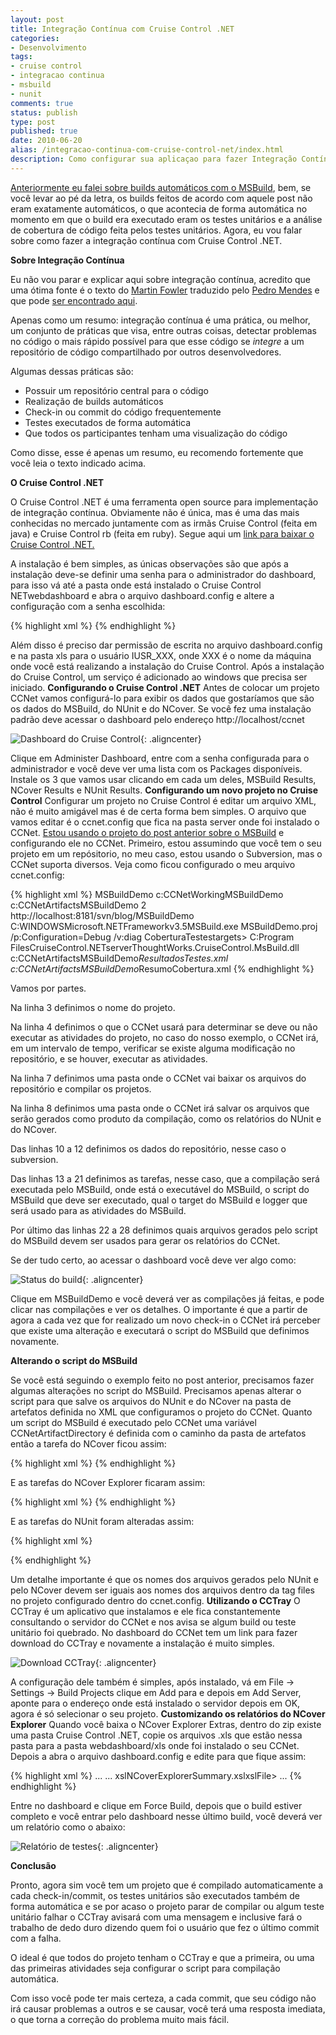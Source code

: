 ```yaml
---
layout: post
title: Integração Contínua com Cruise Control .NET
categories:
- Desenvolvimento
tags:
- cruise control
- integracao continua
- msbuild
- nunit
comments: true
status: publish
type: post
published: true
date: 2010-06-20
alias: /integracao-continua-com-cruise-control-net/index.html
description: Como configurar sua aplicaçao para fazer Integração Contínua com Cruise Control .NET
---
```

<a href="/blog/2010/06/14/builds-automticos-com-msbuild-nunit-e-ncover/">Anteriormente eu falei sobre builds automáticos com o MSBuild</a>, bem, se você levar ao pé da letra, os builds feitos de acordo com aquele post não eram exatamente automáticos, o que acontecia de forma automática no momento em que o build era executado eram os testes unitários e a análise de cobertura de código feita pelos testes unitários. Agora, eu vou falar sobre como fazer a integração contínua com Cruise Control .NET.

**Sobre Integração Contínua**

Eu não vou parar e explicar aqui sobre integração contínua, acredito que uma ótima fonte é o texto do <a href="http://martinfowler.com/" target="_blank">Martin Fowler</a> traduzido pelo <a href="http://www.blogdopedro.net/" target="_blank">Pedro Mendes</a> e que pode <a href="http://www.blogdopedro.net/2009/03/04/traducao-do-artigo-sobre-integracao-continua" target="_blank">ser encontrado aqui</a>.

Apenas como um resumo: integração contínua é uma prática, ou melhor, um conjunto de práticas que visa, entre outras coisas, detectar problemas no código o mais rápido possível para que esse código se <em>integre </em>a um repositório de código compartilhado por outros desenvolvedores.

Algumas dessas práticas são:
<ul>
	<li>Possuir um repositório central para o código</li>
	<li>Realização de builds automáticos</li>
	<li>Check-in ou commit do código frequentemente</li>
	<li>Testes executados de forma automática</li>
	<li>Que todos os participantes tenham uma visualização do código</li>
</ul>
Como disse, esse é apenas um resumo, eu recomendo fortemente que você leia o texto indicado acima.

**O Cruise Control .NET**

O Cruise Control .NET é uma ferramenta open source para implementação de integração contínua. Obviamente não é única, mas é uma das mais conhecidas no mercado juntamente com as irmãs Cruise Control (feita em java) e Cruise Control rb (feita em ruby). Segue aqui um <a href="http://sourceforge.net/projects/ccnet/files/CruiseControl.NET%20Releases/" target="_blank">link para baixar o Cruise Control .NET.</a>

A instalação é bem simples, as únicas observações são que após a instalação deve-se definir uma senha para o administrador do dashboard, para isso vá até a pasta onde está instalado o Cruise Control NETwebdashboard e abra o arquivo dashboard.config e altere a configuração com a senha escolhida:

{% highlight xml %}
<administrationPlugin password="" />
{% endhighlight %}

Além disso é preciso dar permissão de escrita no arquivo dashboard.config e na pasta xls para o usuário IUSR_XXX, onde XXX é o nome da máquina onde você está realizando a instalação do Cruise Control. Após a instalação do Cruise Control, um serviço é adicionado ao windows que precisa ser iniciado. **Configurando o Cruise Control .NET** Antes de colocar um projeto CCNet vamos configurá-lo para exibir os dados que gostaríamos que são os dados do MSBuild, do NUnit e do NCover. Se você fez uma instalação padrão deve acessar o dashboard pelo endereço http://localhost/ccnet

![Dashboard do Cruise Control ](/images/2010/06/ScreenHunter_01%20Jun.%2019%2021.33_2.gif){: .aligncenter}

Clique em Administer Dashboard, entre com a senha configurada para o administrador e você deve ver uma lista com os Packages disponíveis. Instale os 3 que vamos usar clicando em cada um deles, MSBuild Results, NCover Results e NUnit Results. <strong>Configurando um novo projeto no Cruise Control</strong> Configurar um projeto no Cruise Control é editar um arquivo XML, não é muito amigável mas é de certa forma bem simples. O arquivo que vamos editar é o ccnet.config que fica na pasta server onde foi instalado o CCNet. <a href="/blog/2010/06/14/builds-automticos-com-msbuild-nunit-e-ncover/">Estou usando o projeto do post anterior sobre o MSBuild</a> e configurando ele no CCNet. Primeiro, estou assumindo que você tem o seu projeto em um repósitorio, no meu caso, estou usando o Subversion, mas o CCNet suporta diversos. Veja como ficou configurado o meu arquivo ccnet.config:

{% highlight xml %}
<cruisecontrol xmlns:cb="urn:ccnet.config.builder">
    <project>
        <name>MSBuildDemo</name>
        <triggers>
            <intervalTrigger />
        </triggers>
        <workingDirectory>c:CCNetWorkingMSBuildDemo</workingDirectory>
        <artifactDirectory>c:CCNetArtifactsMSBuildDemo</artifactDirectory>
        <modificationDelaySeconds>2</modificationDelaySeconds>
        <sourcecontrol type="svn">
            <trunkUrl>http://localhost:8181/svn/blog/MSBuildDemo</trunkUrl>
        </sourcecontrol>
        <tasks>
            <msbuild>
                <executable>C:WINDOWSMicrosoft.NETFrameworkv3.5MSBuild.exe</executable>
                <projectFile>MSBuildDemo.proj</projectFile>
                <buildArgs>/p:Configuration=Debug /v:diag</buildArgs>
                <targets>CoberturaTestestargets>
                <logger>C:Program FilesCruiseControl.NETserverThoughtWorks.CruiseControl.MsBuild.dll</logger>
            </msbuild>
        </tasks>
        <publishers>
            <merge>
                <files>
                    <file>c:CCNetArtifactsMSBuildDemo*ResultadosTestes.xml</file>
                    <file>c:CCNetArtifactsMSBuildDemo*ResumoCobertura.xml</file>
                </files>
            </merge>
            <xmllogger />
        </publishers>
    </project>
</cruisecontrol>
{% endhighlight %}

Vamos por partes.

Na linha 3 definimos o nome do projeto.

Na linha 4 definimos o que o CCNet usará para determinar se deve ou não executar as atividades do projeto, no caso do nosso exemplo, o CCNet irá, em um intervalo de tempo, verificar se existe alguma modificação no repositório, e se houver, executar as atividades.

Na linha 7 definimos uma pasta onde o CCNet vai baixar os arquivos do repositório e compilar os projetos.

Na linha 8 definimos uma pasta onde o CCNet irá salvar os arquivos que serão gerados como produto da compilação, como os relatórios do NUnit e do NCover.

Das linhas 10 a 12 definimos os dados do repositório, nesse caso o subversion.

Das linhas 13 a 21 definimos as tarefas, nesse caso, que a compilação será executada pelo MSBuild, onde está o executável do MSBuild, o script do MSBuild que deve ser executado, qual o target do MSBuild e logger que será usado para as atividades do MSBuild.

Por último das linhas 22 a 28 definimos quais arquivos gerados pelo script do MSBuild devem ser usados para gerar os relatórios do CCNet.

Se der tudo certo, ao acessar o dashboard você deve ver algo como:

![Status do build ](/images/2010/06/ScreenHunter_02%20Jun.%2019%2021.36_2.gif){: .aligncenter}

Clique em MSBuildDemo e você deverá ver as compilações já feitas, e pode clicar nas compilações e ver os detalhes. O importante é que a partir de agora a cada vez que for realizado um novo check-in o CCNet irá perceber que existe uma alteração e executará o script do MSBuild que definimos novamente.

**Alterando o script do MSBuild**

Se você está seguindo o exemplo feito no post anterior, precisamos fazer algumas alterações no script do MSBuild. Precisamos apenas alterar o script para que salve os arquivos do NUnit e do NCover na pasta de artefatos definida no XML que configuramos o projeto do CCNet. Quanto um script do MSBuild é executado pelo CCNet uma variável CCNetArtifactDirectory é definida com o caminho da pasta de artefatos então a tarefa do NCover ficou assim:

{% highlight xml %}
<NCover ToolPath="$(CaminhoNCover)"
        CommandLineExe="$(ComandoNUnit)"
        CommandLineArgs="$(TestFolder)bin$(Configuration)UnitTests.dll"
        WorkingDirectory="$(TestFolder)bin$(Configuration)"
        CoverageFile="$(CCNetArtifactDirectory)$(ArquivoNCover)"
        LogFile="$(ArquivoLogNCover)"
        ExcludeAttributes="MSBuildDemo.Common.CoverageExcludeAttribute"
        AssemblyList="@(CodeProjects->'%(FileName)')" />
{% endhighlight %}

E as tarefas do NCover Explorer ficaram assim:

{% highlight xml %}
<NCoverExplorer ToolPath="$(CaminhoNCoverExplorer)"
    ProjectName="$(ProjectName)"
    OutputDir="$(CCNetArtifactDirectory)"
    CoverageFiles="$(CCNetArtifactDirectory)$(ArquivoNCover)"
    SatisfactoryCoverage="80"
    ReportType="3"
    XmlReportName="ResumoCobertura.xml"
    HtmlReportName="ResumoCobertura.html" />
<NCoverExplorer ToolPath="$(CaminhoNCoverExplorer)"
    ProjectName="$(ProjectName)"
    OutputDir="$(CCNetArtifactDirectory)"
    CoverageFiles="$(CCNetArtifactDirectory)$(ArquivoNCover)"
    SatisfactoryCoverage="80"
    ReportType="4"
    XmlReportName="RelatorioCoberturaPorClasse.xml"
    HtmlReportName="RelatorioCoberturaPorClasse.html" />
{% endhighlight %}

E as tarefas do NUnit foram alteradas assim:

{% highlight xml %}
<CreateItem Include="$(CCNetArtifactDirectory)*.$(ArquivoNUnit)">
    <Output TaskParameter="Include" ItemName="ExistingNUnitResults"/>
</CreateItem>

<Delete Files="@(ExistingNUnitResults)"/>

<Copy SourceFiles="@(NUnitResults)"
    DestinationFolder="$(CCNetArtifactDirectory)"
    ContinueOnError="true"/>
{% endhighlight %}

Um detalhe importante é que os nomes dos arquivos gerados pelo NUnit e pelo NCover devem ser iguais aos nomes dos arquivos dentro da tag files no projeto configurado dentro do ccnet.config. <strong>Utilizando o CCTray</strong> O CCTray é um aplicativo que instalamos e ele fica constantemente consultando o servidor do CCNet e nos avisa se algum build ou teste unitário foi quebrado. No dashboard do CCNet tem um link para fazer download do CCTray e novamente a instalação é muito simples.

![Download CCTray ](/images/2010/06/ScreenHunter_01%20Jun.%2019%2021.33_thumb.gif){: .aligncenter}

A configuração dele também é simples, após instalado, vá em File -> Settings -> Build Projects clique em Add para e depois em Add Server, aponte para o endereço onde está instalado o servidor depois em OK, agora é só selecionar o seu projeto. <strong>Customizando os relatórios do NCover Explorer</strong> Quando você baixa o NCover Explorer Extras, dentro do zip existe uma pasta Cruise Control .NET, copie os arquivos .xls que estão nessa pasta para a pasta webdashboard/xls onde foi instalado o seu CCNet. Depois a abra o arquivo dashboard.config e edite para que fique assim:

{% highlight xml %}
...
<xslFileNames>
    ...
    <xslFile>xslNCoverExplorerSummary.xslxslFile>
    ...
</xslFileNames>
<xslReportBuildPlugin description="NCover Report" actionName="NCoverBuildReport" xslFileName="xslNCoverExplorer.xsl" />
{% endhighlight %}

Entre no dashboard e clique em Force Build, depois que o build estiver completo e você entrar pelo dashboard nesse último build, você deverá ver um relatório como o abaixo:

![Relatório de testes](/images/2010/06/ScreenHunter_02%20Jun.%2020%2015.28_2.gif){: .aligncenter}

**Conclusão**

Pronto, agora sim você tem um projeto que é compilado automaticamente a cada check-in/commit, os testes unitários são executados também de forma automática e se por acaso o projeto parar de compilar ou algum teste unitário falhar o CCTray avisará com uma mensagem e inclusive fará o trabalho de dedo duro dizendo quem foi o usuário que fez o último commit com a falha.

O ideal é que todos do projeto tenham o CCTray e que a primeira, ou uma das primeiras atividades seja configurar o script para compilação automática.

Com isso você pode ter mais certeza, a cada commit, que seu código não irá causar problemas a outros e se causar, você terá uma resposta imediata, o que torna a correção do problema muito mais fácil.
